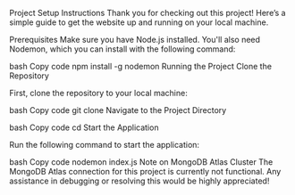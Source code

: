 Project Setup Instructions
Thank you for checking out this project! Here’s a simple guide to get the website up and running on your local machine.

Prerequisites
Make sure you have Node.js installed. You'll also need Nodemon, which you can install with the following command:

bash
Copy code
npm install -g nodemon
Running the Project
Clone the Repository

First, clone the repository to your local machine:

bash
Copy code
git clone <repository-url>
Navigate to the Project Directory

bash
Copy code
cd <project-directory>
Start the Application

Run the following command to start the application:

bash
Copy code
nodemon index.js
Note on MongoDB Atlas Cluster
The MongoDB Atlas connection for this project is currently not functional. Any assistance in debugging or resolving this would be highly appreciated!

 
